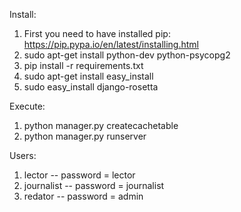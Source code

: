 Install:
  1. First you need to have installed pip: https://pip.pypa.io/en/latest/installing.html
  2. sudo apt-get install python-dev python-psycopg2
  3. pip install -r requirements.txt
  4. sudo apt-get install easy_install
  5. sudo easy_install django-rosetta

Execute:
  1. python manager.py createcachetable
  2. python manager.py runserver

Users:
  1. lector     -- password = lector
  2. journalist -- password = journalist
  3. redator    -- password = admin
  
  
